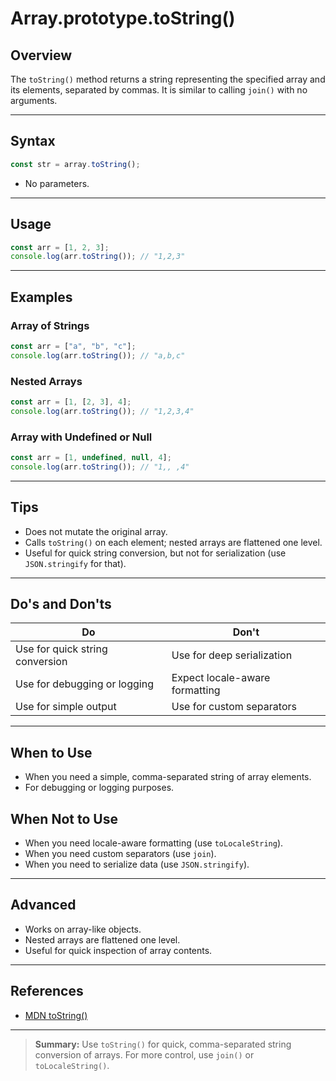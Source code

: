 # Array.prototype.toString()

## Overview

The `toString()` method returns a string representing the specified array and its elements, separated by commas. It is similar to calling `join()` with no arguments.

---

## Syntax

```js
const str = array.toString();
```

- No parameters.

---

## Usage

```js
const arr = [1, 2, 3];
console.log(arr.toString()); // "1,2,3"
```

---

## Examples

### Array of Strings

```js
const arr = ["a", "b", "c"];
console.log(arr.toString()); // "a,b,c"
```

### Nested Arrays

```js
const arr = [1, [2, 3], 4];
console.log(arr.toString()); // "1,2,3,4"
```

### Array with Undefined or Null

```js
const arr = [1, undefined, null, 4];
console.log(arr.toString()); // "1,, ,4"
```

---

## Tips

- Does not mutate the original array.
- Calls `toString()` on each element; nested arrays are flattened one level.
- Useful for quick string conversion, but not for serialization (use `JSON.stringify` for that).

---

## Do's and Don'ts

| Do                              | Don't                          |
| ------------------------------- | ------------------------------ |
| Use for quick string conversion | Use for deep serialization     |
| Use for debugging or logging    | Expect locale-aware formatting |
| Use for simple output           | Use for custom separators      |

---

## When to Use

- When you need a simple, comma-separated string of array elements.
- For debugging or logging purposes.

## When Not to Use

- When you need locale-aware formatting (use `toLocaleString`).
- When you need custom separators (use `join`).
- When you need to serialize data (use `JSON.stringify`).

---

## Advanced

- Works on array-like objects.
- Nested arrays are flattened one level.
- Useful for quick inspection of array contents.

---

## References

- [MDN toString()](https://developer.mozilla.org/en-US/docs/Web/JavaScript/Reference/Global_Objects/Array/toString)

---

> **Summary:**
> Use `toString()` for quick, comma-separated string conversion of arrays. For more control, use `join()` or `toLocaleString()`.
